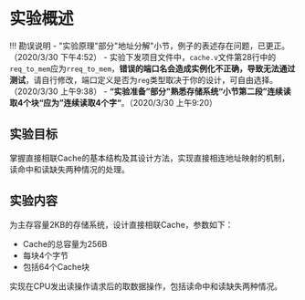 # 实验概述

!!! 勘误说明
    - "实验原理"部分"地址分解"小节，例子的表述存在问题，已更正。（2020/3/30 下午4:52）
    - 实验下发项目文件中，`cache.v`文件第28行中的`req_to_mem`应为`rreq_to_mem`，**错误的端口名会造成实例化不正确，导致无法通过测试**，请自行修改，端口定义是否为`reg`类型取决于你的设计，可自由选择。（2020/3/30 上午9:38）
    - **“实验准备”**部分**"熟悉存储系统“**小节第二段**”连续读取4个块“**应为**”连续读取4个字“**。（2020/3/30 上午9:20）

## 实验目标

掌握直接相联Cache的基本结构及其设计方法，实现直接相连地址映射的机制，读命中和读缺失两种情况的处理。

## 实验内容

为主存容量2KB的存储系统，设计直接相联Cache，参数如下：

* Cache的总容量为256B
* 每块4个字节
* 包括64个Cache块

实现在CPU发出读操作请求后的取数据操作，包括读命中和读缺失两种情况。


